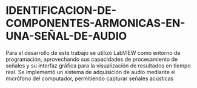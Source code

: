 # IDENTIFICACION-DE-COMPONENTES-ARMONICAS-EN-UNA-SEÑAL-DE-AUDIO
Para el desarrollo de este trabajo se utilizó LabVIEW como  entorno de programación, aprovechando sus capacidades de  procesamiento de señales y su interfaz gráfica para la  visualización de resultados en tiempo real. Se implementó un  sistema de adquisición de audio mediante el micrófono del  computador, permitiendo capturar señales acústicas
